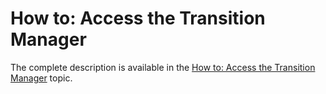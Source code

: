 # How to: Access the Transition Manager


The complete description is available in the <a href="http://help.devexpress.com/#eXpressAppFramework/CustomDocument116416">How to: Access the Transition Manager</a> topic.

<br/>


